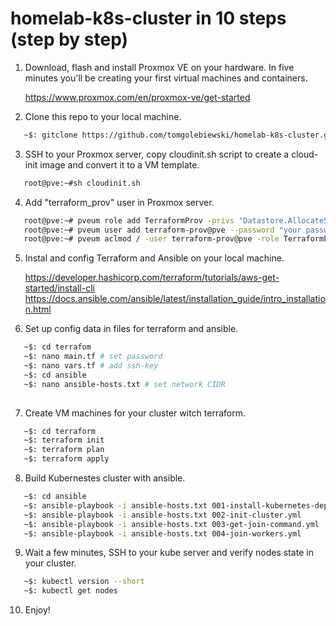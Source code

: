 # homelab-k8s-cluster in 10 steps (step by step)

1. Download, flash and install Proxmox VE on your hardware. In five minutes you'll be creating your first virtual machines and containers.

   https://www.proxmox.com/en/proxmox-ve/get-started

2. Clone this repo to your local machine.
```bash
   ~$: gitclone https://github.com/tomgolebiewski/homelab-k8s-cluster.git
```
3. SSH to your Proxmox server, copy cloudinit.sh script to create a cloud-init image and convert it to a VM template.

```bash
   root@pve:~#sh cloudinit.sh
```
4. Add "terraform_prov" user in Proxmox server.
```bash
   root@pve:~# pveum role add TerraformProv -privs "Datastore.AllocateSpace Datastore.Audit Pool.Allocate Sys.Audit VM.Allocate VM.Audit VM.Clone VM.Config.CDROM VM.Config.CPU VM.Config.Cloudinit VM.Config.Disk VM.Config.HWType VM.Config.Memory VM.Config.Network VM.Config.Options VM.Monitor VM.PowerMgmt"
   root@pve:~# pveum user add terraform-prov@pve --password "your password"
   root@pve:~# pveum aclmod / -user terraform-prov@pve -role TerraformProv
```
5. Instal and config Terraform and Ansible on your local machine.

   https://developer.hashicorp.com/terraform/tutorials/aws-get-started/install-cli
   https://docs.ansible.com/ansible/latest/installation_guide/intro_installation.html

6. Set up config data in files for terraform and ansible.
```bash
   ~$: cd terrafom
   ~$: nano main.tf # set password 
   ~$: nano vars.tf # add ssh-key
   ~$: cd ansible
   ~$: nano ansible-hosts.txt # set network CIDR
   
```
7. Create VM machines for your cluster witch terraform.
```bash
   ~$: cd terraform
   ~$: terraform init
   ~$: terraform plan
   ~$: terraform apply
```   
8. Build Kubernestes cluster with ansible.
```bash
   ~$: cd ansible
   ~$: ansible-playbook -i ansible-hosts.txt 001-install-kubernetes-dependencies.yml
   ~$: ansible-playbook -i ansible-hosts.txt 002-init-cluster.yml
   ~$: ansible-playbook -i ansible-hosts.txt 003-get-join-command.yml
   ~$: ansible-playbook -i ansible-hosts.txt 004-join-workers.yml
  ```   
9. Wait a few minutes, SSH to your kube server and verify nodes state in your cluster.
```bash
   ~$: kubectl version --short
   ~$: kubectl get nodes
```
10. Enjoy!

